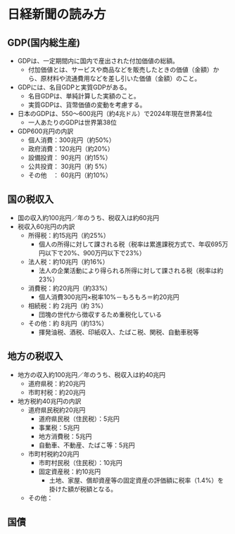 # 日経新聞の読み方
## GDP(国内総生産)
- GDPは、一定期間内に国内で産出された付加価値の総額。
  - 付加価値とは、サービスや商品などを販売したときの価値（金額）から、原材料や流通費用などを差し引いた価値（金額）のこと。
- GDPには、名目GDPと実質GDPがある。
  - 名目GDPは、単純計算した実額のこと。
  - 実質GDPは、貨幣価値の変動を考慮する。
- 日本のGDPは、550～600兆円（約4兆ドル）で2024年現在世界第4位
  - 一人あたりのGDPは世界第38位
- GDP600兆円の内訳
  - 個人消費：300兆円（約50%）
  - 政府消費：120兆円（約20%）
  - 設備投資： 90兆円（約15%）
  - 公共投資： 30兆円（約 5%）
  - その他　： 60兆円（約10%）
## 国の税収入
- 国の収入約100兆円／年のうち、税収入は約60兆円
- 税収入60兆円の内訳
  - 所得税：約15兆円（約25%）
    - 個人の所得に対して課される税（税率は累進課税方式で、年収695万円以下で20%、900万円以下で23%）
  - 法人税：約10兆円（約16%）
    - 法人の企業活動により得られる所得に対して課される税（税率は約23%）
  - 消費税：約20兆円（約33%）
    - 個人消費300兆円×税率10%－もろもろ＝約20兆円
  - 相続税：約 2兆円（約 3%）
    - 団塊の世代から徴収するため重税化している
  - その他：約 8兆円（約13%）
    - 揮発油税、酒税、印紙収入、たばこ税、関税、自動車税等
## 地方の税収入
- 地方の収入約100兆円／年のうち、税収入は約40兆円
  - 道府県税：約20兆円
  - 市町村税：約20兆円
- 地方税約40兆円の内訳
  - 道府県民税約20兆円
    - 道府県民税（住民税）：5兆円
    - 事業税：5兆円
    - 地方消費税：5兆円
    - 自動車、不動産、たばこ等：5兆円 
  - 市町村税約20兆円  
    - 市町村民税（住民税）：10兆円
    - 固定資産税：約10兆円
      - 土地、家屋、償却資産等の固定資産の評価額に税率（1.4%）を掛けた額が税額となる。
  - その他：

## 国債
